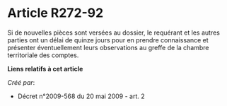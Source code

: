 # Article R272-92

Si de nouvelles pièces sont versées au dossier, le requérant et les autres parties ont un délai de quinze jours pour en
prendre connaissance et présenter éventuellement leurs observations au greffe de la chambre territoriale des comptes.

**Liens relatifs à cet article**

_Créé par_:

  - Décret n°2009-568 du 20 mai 2009 - art. 2
